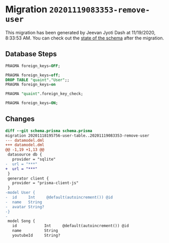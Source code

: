 # Migration `20201119083353-remove-user`

This migration has been generated by Jeevan Jyoti Dash at 11/19/2020, 8:33:53 AM.
You can check out the [state of the schema](./schema.prisma) after the migration.

## Database Steps

```sql
PRAGMA foreign_keys=OFF;

PRAGMA foreign_keys=off;
DROP TABLE "quaint"."User";;
PRAGMA foreign_keys=on

PRAGMA "quaint".foreign_key_check;

PRAGMA foreign_keys=ON;
```

## Changes

```diff
diff --git schema.prisma schema.prisma
migration 20201118195756-user-table..20201119083353-remove-user
--- datamodel.dml
+++ datamodel.dml
@@ -1,19 +1,13 @@
 datasource db {
   provider = "sqlite"
-  url = "***"
+  url = "***"
 }
 generator client {
   provider = "prisma-client-js"
 }
-model User {
-  id     Int     @default(autoincrement()) @id
-  name   String
-  avatar String?
-}
-
 model Song {
   id            Int     @default(autoincrement()) @id
   name          String
   youtubeId     String?
```



